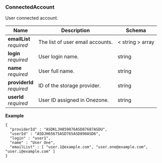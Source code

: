 
<a name="connectedaccount"></a>
### ConnectedAccount
User connected account.


|Name|Description|Schema|
|---|---|---|
|**emailList**  <br>*required*|The list of user email accounts.|< string > array|
|**login**  <br>*required*|User login name.|string|
|**name**  <br>*required*|User full name.|string|
|**providerId**  <br>*required*|ID of the storage provider.|string|
|**userId**  <br>*required*|User ID assigned in Onezone.|string|

**Example**
```
{
  "providerId" : "ASDKLJH859876ASD87687ASDU",
  "userId" : "ASDJH65675ASD765ASD890ASD6",
  "login" : "user1",
  "name" : "User One",
  "emailList" : [ "user.1@example.com", "user.one@example.com", "user.i@example.com" ]
}
```



